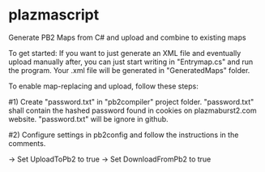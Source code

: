 # plazmascript
Generate PB2 Maps from C# and upload and combine to existing maps

To get started:
If you want to just generate an XML file and eventually upload manually after, you can just start writing in "Entrymap.cs" and run the program. Your .xml file will be generated in "GeneratedMaps" folder.



To enable map-replacing and upload, follow these steps:


#1) Create "password.txt" in "pb2compiler" project folder.
"password.txt" shall contain the hashed password found in cookies on plazmaburst2.com website.
"password.txt" will be ignore in github.


#2) Configure settings in pb2config and follow the instructions in the comments.

-> Set UploadToPb2 to true 
-> Set DownloadFromPb2 to true
